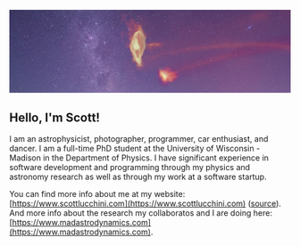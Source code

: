 ![Image of simulated Magellanic Clouds superimposed on photo of the Milky Way](banner.jpeg)

## Hello, I'm Scott!

I am an astrophysicist, photographer, programmer, car enthusiast, and dancer. I am a full-time PhD student at the University of Wisconsin - Madison in the Department of Physics. I have significant experience in software development and programming through my physics and astronomy research as well as through my work at a software startup.

You can find more info about me at my website: [https://www.scottlucchini.com](https://www.scottlucchini.com) ([source](https://github.com/slucchini/slucchini.github.io)). And more info about the research my collaboratos and I are doing here: [https://www.madastrodynamics.com](https://www.madastrodynamics.com).


<!--
**slucchini/slucchini** is a ✨ _special_ ✨ repository because its `README.md` (this file) appears on your GitHub profile.

Here are some ideas to get you started:

- 🔭 I’m currently working on ...
- 🌱 I’m currently learning ...
- 👯 I’m looking to collaborate on ...
- 🤔 I’m looking for help with ...
- 💬 Ask me about ...
- 📫 How to reach me: ...
- 😄 Pronouns: ...
- ⚡ Fun fact: ...
-->
